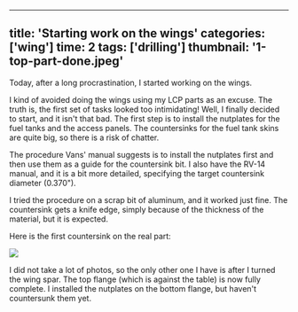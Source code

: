 
---
title: 'Starting work on the wings'
categories: ['wing']
time: 2
tags: ['drilling']
thumbnail: '1-top-part-done.jpeg'
---

Today, after a long procrastination, I started working on the wings.

<!-- more -->

I kind of avoided doing the wings using my LCP parts as an excuse. The truth is, the first set of tasks looked too intimidating! Well, I finally decided to start, and it isn't that bad. The first step is to install the nutplates for the fuel tanks and the access panels. The countersinks for the fuel tank skins are quite big, so there is a risk of chatter.

The procedure Vans' manual suggests is to install the nutplates first and then use them as a guide for the countersink bit. I also have the RV-14 manual, and it is a bit more detailed, specifying the target countersink diameter (0.370").

I tried the procedure on a scrap bit of aluminum, and it worked just fine. The countersink gets a knife edge, simply because of the thickness of the material, but it is expected.

Here is the first countersink on the real part:

![](0-first-real-countersink.jpeg)

I did not take a lot of photos, so the only other one I have is after I turned the wing spar. The top flange (which is against the table) is now fully complete. I installed the nutplates on the bottom flange, but haven't countersunk them yet. 